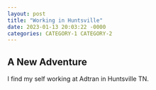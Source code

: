 ```yaml
---
layout: post
title: "Working in Huntsville" 
date: 2023-01-13 20:03:22 -0000
categories: CATEGORY-1 CATEGORY-2
---
```


## A New Adventure

I find my self working at Adtran in Huntsville TN.